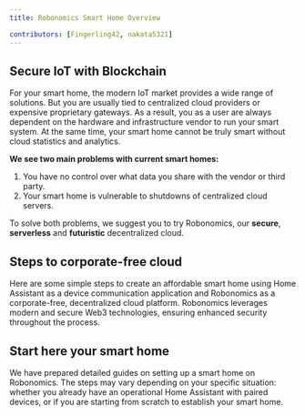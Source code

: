 ```yaml
---
title: Robonomics Smart Home Overview

contributors: [Fingerling42, nakata5321]
---
```


## Secure IoT with Blockchain 

For your smart home, the modern IoT market provides a wide range of solutions. But you are usually tied to centralized cloud providers or expensive proprietary gateways. As a result, you as a user are always dependent on the hardware and infrastructure vendor to run your smart system. At the same time, your smart home cannot be truly smart without cloud statistics and analytics.

<robo-wiki-video loop controls :videos="[{src: 'QmStCDsEHCYwVYvnDdmZBMnobPmrgZx3iJLm65b8XNzKQa', type:'mp4'}, {src: 'QmdZKkPJCa9GEN43iUBX81jfrFTDxcn7J6wWURrwNVwcKx', type:'webm'}]"  cover="covers/cover-3.png" />

**We see two main problems with current smart homes:**

1. You have no control over what data you share with the vendor or third party.
2. Your smart home is vulnerable to shutdowns of centralized cloud servers. 

<robo-wiki-picture src="home-assistant/ha-problems.png" />

To solve both problems, we suggest you to try Robonomics, our **secure**, **serverless** and **futuristic** decentralized cloud.

<robo-wiki-picture src="home-assistant/ha-robonomics.png" />

## Steps to corporate-free cloud

Here are some simple steps to create an affordable smart home using Home Assistant as a device communication application and Robonomics as a corporate-free, decentralized cloud platform. Robonomics leverages modern and secure Web3 technologies, ensuring enhanced security throughout the process.

<robo-wiki-picture src="home-assistant/OVERVIEW.png" />

## Start here your smart home

We have prepared detailed guides on setting up a smart home on Robonomics. The steps may vary depending on your specific situation: whether you already have an operational Home Assistant with paired devices, or if you are starting from scratch to establish your smart home.

<robo-wiki-grid-element-wrapper textAlign="center" :columns="2" flexible>
  <robo-wiki-grid-element>
    <robo-wiki-button link="/docs/sub-activate/?topic=Upgrade Home Assistant OS" label="For Home Assistant users" block />
  </robo-wiki-grid-element>
  <robo-wiki-grid-element>
    <robo-wiki-button link="/docs/install-smart-home" label="For new users" block />
  </robo-wiki-grid-element>
</robo-wiki-grid-element-wrapper>

